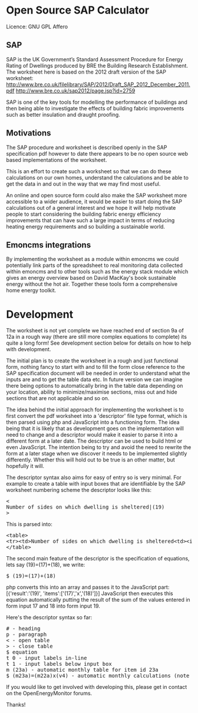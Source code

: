 # Open Source SAP Calculator
Licence: GNU GPL Affero

## SAP
SAP is the UK Government’s Standard Assessment Procedure for Energy Rating of Dwellings produced by BRE the Building Research Establishment. The worksheet here is based on the 2012 draft version of the SAP worksheet: 
http://www.bre.co.uk/filelibrary/SAP/2012/Draft_SAP_2012_December_2011.pdf
http://www.bre.co.uk/sap2012/page.jsp?id=2759

SAP is one of the key tools for modelling the performance of buildings and then being able to investigate the effects of building fabric improvements such as better insulation and draught proofing. 

## Motivations
The SAP procedure and worksheet is described openly in the SAP specification pdf however to date there appears to be no open source web based implementations of the worksheet.

This is an effort to create such a worksheet so that we can do these calculations on our own homes, understand the calculations and be able to get the data in and out in the way that we may find most useful.

An online and open source form could also make the SAP worksheet more accessible to a wider audience, it would be easier to start doing the SAP calculations out of a general interest and we hope it will help motivate people to start considering the building fabric energy efficiency improvements that can have such a large impact in terms of reducing heating energy requirements and so building a sustainable world. 

## Emoncms integrations
By implementing the worksheet as a module within emoncms we could potentially link parts of the spreadsheet to real monitoring data collected within emoncms and to other tools such as the energy stack module which gives an energy overview based on David MacKay's book sustainable energy without the hot air. Together these tools form a comprehensive home energy toolkit.

# Development

The worksheet is not yet complete we have reached end of section 9a of 12a in a rough way (there are still more complex equations to complete) its quite a long form!
See development section below for details on how to help with development.

The initial plan is to create the worksheet in a rough and just functional form, nothing fancy to start with and to fill the form close reference to the SAP specification document will be needed in order to understand what the inputs are and to get the table data etc. In future version we can imagine there being options to automatically bring in the table data depending on your location, ability to minimize/maximise sections, miss out and hide sections that are not applicable and so on.

The idea behind the initial approach for implementing the worksheet is to first convert the pdf worksheet into a 'descriptor' file type format, which is then parsed using php and JavaScript into a functioning form. The idea being that it is likely that as development goes on the implementation will need to change and a descriptor would make it easier to parse it into a different form at a later date. The descriptor can be used to build html or even JavaScript. The intention being to try and avoid the need to rewrite the form at a later stage when we discover it needs to be implemented slightly differently. Whether this will hold out to be true is an other matter, but hopefully it will.

The descriptor syntax also aims for easy of entry so is very minimal. For example to create a table with input boxes that are identifiable by the SAP worksheet numbering scheme the descriptor looks like this:

<pre>
&lt;
Number of sides on which dwelling is sheltered|(19)
&gt;
</pre>

This is parsed into:

<pre>
&lt;table&gt;
&lt;tr>&lt;td&gt;Number of sides on which dwelling is sheltered</td>&lt;td&gt;&lt;input id='(19)' type='text' /&gt; (19)&lt;/td&gt;&lt;/tr&gt;
&lt;/table&gt;
</pre>

The second main feature of the descriptor is the specification of equations, lets say (19)=(17)+(18), we write:

<pre>
$ (19)=(17)+(18)
</pre>

php converts this into an array and passes it to the JavaScript part: [{'result':'(19)', 'items':['(17)','x','(18)']}]
JavaScript then executes this equation automatically putting the result of the sum of the values entered in form input 17 and 18 into form input 19.

Here's the descriptor syntax so far:

<pre>
# - heading
p - paragraph
&lt; - open table
&gt; - close table
$ equation
t 0 - input labels in-line
t 1 - input labels below input box
m (23a) - automatic monthly table for item id 23a
$ (m23a)=(m22a)x(v4) - automatic monthly calculations (note preceding m befor monthly item)
</pre>
If you would like to get involved with developing this, please get in contact on the OpenEnergyMonitor forums.

Thanks!
